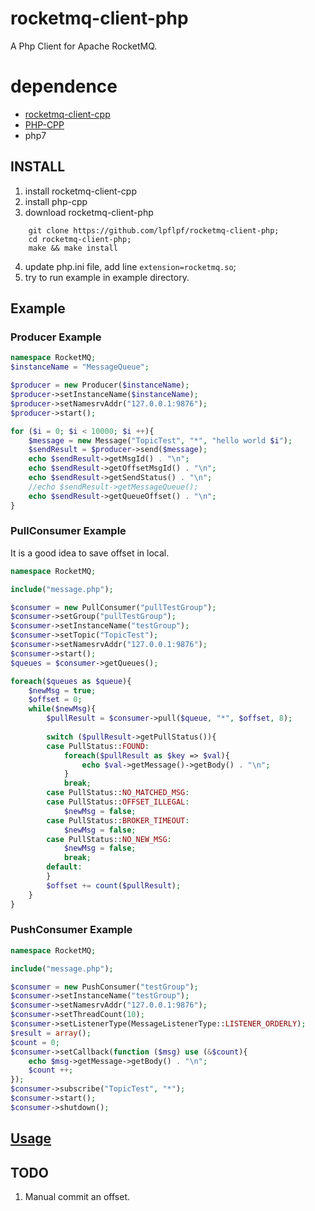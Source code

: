 # rocketmq-client-php

A Php Client for Apache RocketMQ.

# dependence
* [rocketmq-client-cpp](https://github.com/apache/rocketmq-client-cpp)
* [PHP-CPP](https://github.com/CopernicaMarketingSoftware/PHP-CPP)
* php7

## INSTALL
1. install rocketmq-client-cpp
2. install php-cpp
3. download rocketmq-client-php  
```shell
    git clone https://github.com/lpflpf/rocketmq-client-php;
    cd rocketmq-client-php;
    make && make install
```
4. update php.ini file, add line `extension=rocketmq.so`;
5. try to run example in example directory.

## Example 

### Producer Example

```php
namespace RocketMQ;
$instanceName = "MessageQueue";

$producer = new Producer($instanceName);
$producer->setInstanceName($instanceName);
$producer->setNamesrvAddr("127.0.0.1:9876");
$producer->start();

for ($i = 0; $i < 10000; $i ++){
	$message = new Message("TopicTest", "*", "hello world $i");
	$sendResult = $producer->send($message);
	echo $sendResult->getMsgId() . "\n";
	echo $sendResult->getOffsetMsgId() . "\n";
	echo $sendResult->getSendStatus() . "\n";
	//echo $sendResult->getMessageQueue();
	echo $sendResult->getQueueOffset() . "\n";
}
```

### PullConsumer Example

It is a good idea to save offset in local.

```php
namespace RocketMQ;

include("message.php");

$consumer = new PullConsumer("pullTestGroup");
$consumer->setGroup("pullTestGroup");
$consumer->setInstanceName("testGroup");
$consumer->setTopic("TopicTest");
$consumer->setNamesrvAddr("127.0.0.1:9876");
$consumer->start();
$queues = $consumer->getQueues();

foreach($queues as $queue){
	$newMsg = true;
	$offset = 0;
	while($newMsg){
		$pullResult = $consumer->pull($queue, "*", $offset, 8);
	
		switch ($pullResult->getPullStatus()){
		case PullStatus::FOUND:
            foreach($pullResult as $key => $val){
        		echo $val->getMessage()->getBody() . "\n";
            }
			break;
		case PullStatus::NO_MATCHED_MSG:
		case PullStatus::OFFSET_ILLEGAL:
			$newMsg = false;
		case PullStatus::BROKER_TIMEOUT:
			$newMsg = false;
		case PullStatus::NO_NEW_MSG:
			$newMsg = false;
			break;
		default:
		}
		$offset += count($pullResult);
	}
}
```

### PushConsumer Example

```php
namespace RocketMQ;

include("message.php");

$consumer = new PushConsumer("testGroup");
$consumer->setInstanceName("testGroup");
$consumer->setNamesrvAddr("127.0.0.1:9876");
$consumer->setThreadCount(10);
$consumer->setListenerType(MessageListenerType::LISTENER_ORDERLY);
$result = array();
$count = 0;
$consumer->setCallback(function ($msg) use (&$count){
    echo $msg->getMessage->getBody() . "\n";
	$count ++;
});
$consumer->subscribe("TopicTest", "*");
$consumer->start();
$consumer->shutdown();

```

## [Usage](https://github.com/lpflpf/rocketmq-client-php/wiki/Usage)

## TODO

1. Manual commit an offset.

